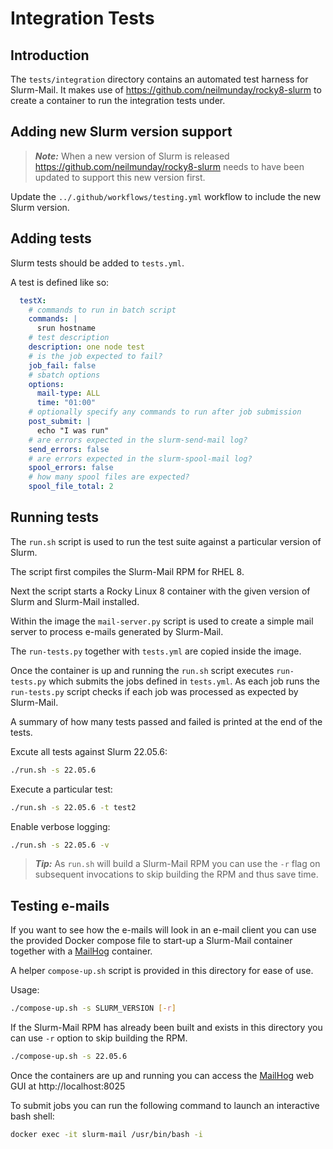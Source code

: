 # Integration Tests

## Introduction

The `tests/integration` directory contains an automated test harness for Slurm-Mail. It makes use of https://github.com/neilmunday/rocky8-slurm to create a container to run the integration tests under.

## Adding new Slurm version support

> **_Note:_** When a new version of Slurm is released https://github.com/neilmunday/rocky8-slurm needs to have been updated to support this new version first.

Update the `../.github/workflows/testing.yml` workflow to include the new Slurm version.

## Adding tests

Slurm tests should be added to `tests.yml`.

A test is defined like so:

```yaml
  testX:
    # commands to run in batch script
    commands: |
      srun hostname  
    # test description
    description: one node test
    # is the job expected to fail?
    job_fail: false
    # sbatch options
    options:
      mail-type: ALL
      time: "01:00"
    # optionally specify any commands to run after job submission
    post_submit: |
      echo "I was run"
    # are errors expected in the slurm-send-mail log?
    send_errors: false
    # are errors expected in the slurm-spool-mail log?
    spool_errors: false
    # how many spool files are expected?
    spool_file_total: 2
```

## Running tests

The `run.sh` script is used to run the test suite against a particular version of Slurm.

The script first compiles the Slurm-Mail RPM for RHEL 8.

Next the script starts a Rocky Linux 8 container with the given version of Slurm and Slurm-Mail installed.

Within the image the `mail-server.py` script is used to create a simple mail server to process e-mails generated by Slurm-Mail.

The `run-tests.py` together with `tests.yml` are copied inside the image.

Once the container is up and running the `run.sh` script executes `run-tests.py` which submits the jobs defined in `tests.yml`. As each job runs the `run-tests.py` script checks if each job was processed as expected by Slurm-Mail.

A summary of how many tests passed and failed is printed at the end of the tests.

Excute all tests against Slurm 22.05.6:

```bash
./run.sh -s 22.05.6
```

Execute a particular test:

```bash
./run.sh -s 22.05.6 -t test2
```

Enable verbose logging:

```bash
./run.sh -s 22.05.6 -v
```

> **_Tip:_** As `run.sh` will build a Slurm-Mail RPM you can use the `-r` flag on subsequent invocations to skip building the RPM and thus save time.

## Testing e-mails

If you want to see how the e-mails will look in an e-mail client you can use the provided Docker compose file to start-up a Slurm-Mail container together with a [MailHog](https://hub.docker.com/r/mailhog/mailhog/) container.

A helper `compose-up.sh` script is provided in this directory for ease of use.

Usage:

```bash
./compose-up.sh -s SLURM_VERSION [-r]
```

If the Slurm-Mail RPM has already been built and exists in this directory you can use `-r` option to skip building the RPM.

```bash
./compose-up.sh -s 22.05.6
```

Once the containers are up and running you can access the [MailHog](https://hub.docker.com/r/mailhog/mailhog/) web GUI at http://localhost:8025

To submit jobs you can run the following command to launch an interactive bash shell:

```bash
docker exec -it slurm-mail /usr/bin/bash -i
```
